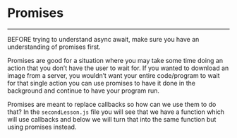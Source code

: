 # Promises
- - - -
BEFORE trying to understand async await, make sure you have an understanding of promises first.

Promises are good for a situation where you may take some time doing an action that you don’t have the user to wait for. If you wanted to download an image from a  server, you wouldn’t want your entire code/program to wait for that single action you can use promises to have it done in the background and continue to have your program run.

Promises are meant to replace callbacks so how can we use them to do that? In the `secondLesson.js` file you will see that we have a function which will use callbacks and below we will turn that into the same function but using promises instead.

